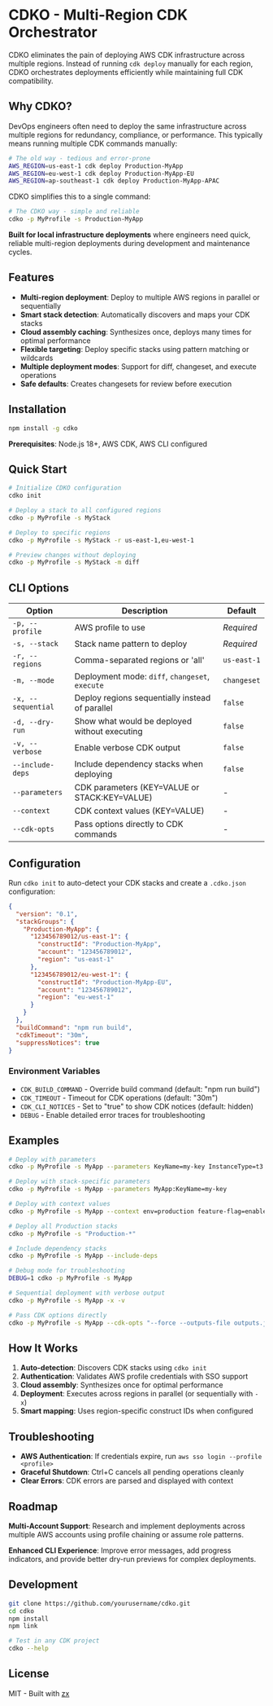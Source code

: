 # CDKO - Multi-Region CDK Orchestrator

CDKO eliminates the pain of deploying AWS CDK infrastructure across multiple regions. Instead of running `cdk deploy` manually for each region, CDKO orchestrates deployments efficiently while maintaining full CDK compatibility.

## Why CDKO?

DevOps engineers often need to deploy the same infrastructure across multiple regions for redundancy, compliance, or performance. This typically means running multiple CDK commands manually:

```bash
# The old way - tedious and error-prone
AWS_REGION=us-east-1 cdk deploy Production-MyApp
AWS_REGION=eu-west-1 cdk deploy Production-MyApp-EU  
AWS_REGION=ap-southeast-1 cdk deploy Production-MyApp-APAC
```

CDKO simplifies this to a single command:

```bash
# The CDKO way - simple and reliable
cdko -p MyProfile -s Production-MyApp
```

**Built for local infrastructure deployments** where engineers need quick, reliable multi-region deployments during development and maintenance cycles.

## Features

- **Multi-region deployment**: Deploy to multiple AWS regions in parallel or sequentially
- **Smart stack detection**: Automatically discovers and maps your CDK stacks
- **Cloud assembly caching**: Synthesizes once, deploys many times for optimal performance
- **Flexible targeting**: Deploy specific stacks using pattern matching or wildcards
- **Multiple deployment modes**: Support for diff, changeset, and execute operations
- **Safe defaults**: Creates changesets for review before execution

## Installation

```bash
npm install -g cdko
```

**Prerequisites**: Node.js 18+, AWS CDK, AWS CLI configured

## Quick Start

```bash
# Initialize CDKO configuration
cdko init

# Deploy a stack to all configured regions
cdko -p MyProfile -s MyStack

# Deploy to specific regions
cdko -p MyProfile -s MyStack -r us-east-1,eu-west-1

# Preview changes without deploying
cdko -p MyProfile -s MyStack -m diff
```

## CLI Options

| Option | Description | Default |
|--------|-------------|---------|
| `-p, --profile` | AWS profile to use | *Required* |
| `-s, --stack` | Stack name pattern to deploy | *Required* |
| `-r, --regions` | Comma-separated regions or 'all' | `us-east-1` |
| `-m, --mode` | Deployment mode: `diff`, `changeset`, `execute` | `changeset` |
| `-x, --sequential` | Deploy regions sequentially instead of parallel | `false` |
| `-d, --dry-run` | Show what would be deployed without executing | `false` |
| `-v, --verbose` | Enable verbose CDK output | `false` |
| `--include-deps` | Include dependency stacks when deploying | `false` |
| `--parameters` | CDK parameters (KEY=VALUE or STACK:KEY=VALUE) | - |
| `--context` | CDK context values (KEY=VALUE) | - |
| `--cdk-opts` | Pass options directly to CDK commands | - |

## Configuration

Run `cdko init` to auto-detect your CDK stacks and create a `.cdko.json` configuration:

```json
{
  "version": "0.1",
  "stackGroups": {
    "Production-MyApp": {
      "123456789012/us-east-1": {
        "constructId": "Production-MyApp",
        "account": "123456789012",
        "region": "us-east-1"
      },
      "123456789012/eu-west-1": {
        "constructId": "Production-MyApp-EU",
        "account": "123456789012",
        "region": "eu-west-1"
      }
    }
  },
  "buildCommand": "npm run build",
  "cdkTimeout": "30m",
  "suppressNotices": true
}
```

### Environment Variables

- `CDK_BUILD_COMMAND` - Override build command (default: "npm run build")
- `CDK_TIMEOUT` - Timeout for CDK operations (default: "30m")
- `CDK_CLI_NOTICES` - Set to "true" to show CDK notices (default: hidden)
- `DEBUG` - Enable detailed error traces for troubleshooting

## Examples

```bash
# Deploy with parameters
cdko -p MyProfile -s MyApp --parameters KeyName=my-key InstanceType=t3.micro

# Deploy with stack-specific parameters
cdko -p MyProfile -s MyApp --parameters MyApp:KeyName=my-key

# Deploy with context values
cdko -p MyProfile -s MyApp --context env=production feature-flag=enabled

# Deploy all Production stacks
cdko -p MyProfile -s "Production-*"

# Include dependency stacks
cdko -p MyProfile -s MyApp --include-deps

# Debug mode for troubleshooting
DEBUG=1 cdko -p MyProfile -s MyApp

# Sequential deployment with verbose output
cdko -p MyProfile -s MyApp -x -v

# Pass CDK options directly
cdko -p MyProfile -s MyApp --cdk-opts "--force --outputs-file outputs.json"
```

## How It Works

1. **Auto-detection**: Discovers CDK stacks using `cdko init`
2. **Authentication**: Validates AWS profile credentials with SSO support
3. **Cloud assembly**: Synthesizes once for optimal performance
4. **Deployment**: Executes across regions in parallel (or sequentially with `-x`)
5. **Smart mapping**: Uses region-specific construct IDs when configured

## Troubleshooting

- **AWS Authentication**: If credentials expire, run `aws sso login --profile <profile>`
- **Graceful Shutdown**: Ctrl+C cancels all pending operations cleanly
- **Clear Errors**: CDK errors are parsed and displayed with context

## Roadmap

**Multi-Account Support**: Research and implement deployments across multiple AWS accounts using profile chaining or assume role patterns.

**Enhanced CLI Experience**: Improve error messages, add progress indicators, and provide better dry-run previews for complex deployments.

## Development

```bash
git clone https://github.com/yourusername/cdko.git
cd cdko
npm install
npm link

# Test in any CDK project
cdko --help
```

## License

MIT - Built with [zx](https://github.com/google/zx)
